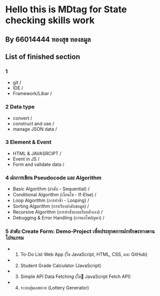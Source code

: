 # Hello this is MDtag for State checking skills work

## By 66014444 ทองสุข ทองลมูล
## List of finished section
### 1
- git /
- IDE /
- Framework/Libar /
### 2 Data type
- convert /
- construct and use /
- manage JSON data /
### 3 Element & Event
- HTML & JAVASRCIPT /
- Event in JS /
- Form and validate data /
### 4 ฝกการเขียน Pseudocode และ Algorithm
- Basic Algorithm (ลำดับ - Sequential) /
- Conditional Algorithm (เงื่อนไข - If-Else) /
- Loop Algorithm (การทำซ้ำ - Looping) /
- Sorting Algorithm (การเรียงลำดับขอมูล) /
- Recursive Algorithm (การทำซ้ำแบบเรียกตัวเอง) /
- Debugging & Error Handling (การแกไขปญหา) /
### 5 ลำดับ Create Form: Demo-Project เพื่อประยุกตการฝกทักษะทางดานโปรแกรม
- 1) To-Do List Web App (ใช JavaScript, HTML, CSS, และ GitHub)
- 2) Student Grade Calculator (JavaScript)
- 3) Simple API Data Fetching (ใช JavaScript Fetch API)
- 4) ระบบสุ่มเลขหวย (Lottery Generator)



